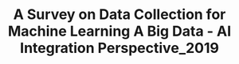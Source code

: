 ---
title: 'A Survey on Data Collection for Machine Learning A Big Data - AI Integration Perspective_2019' 
acronym: DCML
type: AL
webpage: 'DOI: 10.1109/TKDE.2019.2946162' 
---
